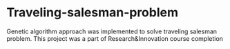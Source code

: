 # Traveling-salesman-problem
Genetic algorithm approach was implemented to solve traveling salesman problem. This project was a part of Research&amp;Innovation course completion
